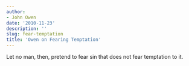 ```yaml
---
author:
- John Owen
date: '2010-11-23'
description: ''
slug: fear-temptation
title: 'Owen on Fearing Temptation'
---
```

Let no man, then, pretend to fear sin that does not fear temptation to it.



